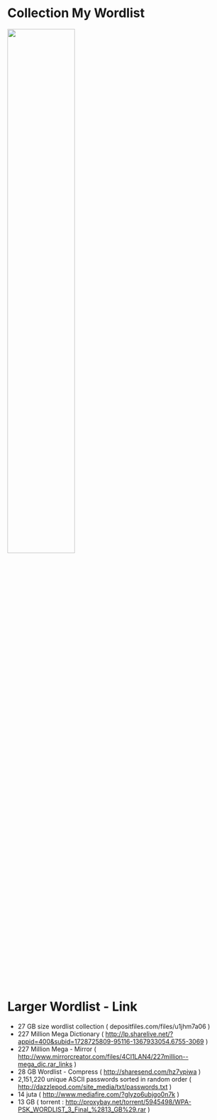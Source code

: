 

# Collection My Wordlist 
 
<img src="https://cloud.githubusercontent.com/assets/17976841/19408013/0a7c4d56-92dd-11e6-9596-fb31e247a1d8.png" width="55%"></img> 

# Larger Wordlist - Link 

- 27 GB size wordlist collection ( depositfiles.com/files/u1jhm7a06 )
- 227 Million Mega Dictionary ( http://lp.sharelive.net/?appid=400&subid=1728725809-95116-1367933054.6755-3069 )
- 227 Million Mega - Mirror ( http://www.mirrorcreator.com/files/4CI1LAN4/227million--mega_dic.rar_links )
- 28 GB Wordlist - Compress ( http://sharesend.com/hz7vpiwa )
- 2,151,220 unique ASCII passwords sorted in random order ( http://dazzlepod.com/site_media/txt/passwords.txt )
- 14 juta ( http://www.mediafire.com/?glyzo6ubjgo0n7k )
- 13 GB ( torrent : http://proxybay.net/torrent/5945498/WPA-PSK_WORDLIST_3_Final_%2813_GB%29.rar ) 
